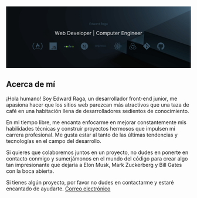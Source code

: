 ![banner image](/images//banner-image.png)
<!-- ![banner image][banner-image] -->


## Acerca de mí

¡Hola humano! Soy Edward Raga, un desarrollador front-end junior, me apasiona hacer que los sitios web parezcan más atractivos que una taza de café en una habitación llena de desarrolladores sedientos de conocimiento.

En mi tiempo libre, me encanta enfocarme en mejorar constantemente mis habilidades técnicas y construir proyectos hermosos que impulsen mi carrera profesional. Me gusta estar al tanto de las últimas tendencias y tecnologías en el campo del desarrollo.

Si quieres que colaboremos juntos en un proyecto, no dudes en ponerte en contacto conmigo y sumerjámonos en el mundo del código para crear algo tan impresionante que dejaría a Elon Musk, Mark Zuckerberg y Bill Gates con la boca abierta.

Si tienes algún proyecto, por favor no dudes en contactarme y estaré encantado de ayudarte. [Correo electrónico](mailto:edwardraga@icloud.com)